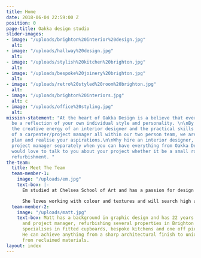 ```yaml
---
title: Home
date: 2018-06-04 22:59:00 Z
position: 0
page-title: Oakka design studio
slider-images:
- image: "/uploads/brighton%20interior%20design.jpg"
  alt: 
- image: "/uploads/hallway%20design.jpg"
  alt: 
- image: "/uploads/stylish%20kitchen%20brighton.jpg"
  alt: 
- image: "/uploads/bespoke%20joinery%20brighton.jpg"
  alt: 
- image: "/uploads/retro%20styled%20room%20brighton.jpg"
  alt: 
- image: "/uploads/brighton%20interiors.jpg"
  alt: c
- image: "/uploads/office%20styling.jpg"
  alt: 
mission-statement: "At the heart of Oakka Design is a believe that every room should
  be a reflection of your own individual style and personality. \n\nBy bringing together
  the creative energy of an interior designer and the practical skills and precision
  of a carpenter/project manager all within our two person team, we are able to create,
  plan and realise your aspirations.\n\nWhy hire an interior designer, carpenter and
  project manager separately when you can have everything from Oakka Design.\n\nWe
  would love to talk to you about your project whether it be a small room or complete
  refurbishment. "
the-team:
  title: Meet The Team
  team-member-1:
    image: "/uploads/em.jpg"
    text-box: |-
      Em studied at Chelsea School of Art and has a passion for design and textiles. She enjoys getting to know her clients personally, understanding their hopes and ambitions and using her creative energy to design beautiful and harmonious spaces.

      She loves working with colour and textures and will search high and low to find one of a kind objects and furnishings for you.
  team-member-2:
    image: "/uploads/matt.jpg"
    text-box: Matt has a background in graphic design and has 22 years as a carpenter
      and project manager, refurbishing several properties in Brighton & Hove. He
      specialises in fitted cupboards, bespoke kitchens and one off pieces of furniture.
      He can achieve anything from a sharp architectural finish to unique furniture
      from reclaimed materials.
layout: index
---
```


